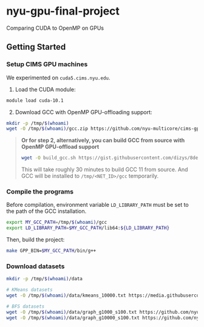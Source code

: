 # nyu-gpu-final-project

Comparing CUDA to OpenMP on GPUs

## Getting Started

### Setup CIMS GPU machines

We experimented on `cuda5.cims.nyu.edu`.

1. Load the CUDA module:

```bash
module load cuda-10.1
```

2. Download GCC with OpenMP GPU-offloading support:

```bash
mkdir -p /tmp/$(whoami)
wget -O /tmp/$(whoami)/gcc.zip https://github.com/nyu-multicore/cims-gpu/releases/download/gcc/gcc-11.3.1_cims_gpu_offload_22112501.zip && unzip /tmp/$(whoami)/gcc.zip -d /tmp/$(whoami) && rm -f /tmp/$(whoami)/gcc.zip
```

> **Or for step 2, alternatively, you can build GCC from source with OpenMP GPU-offload support**
>
> ```bash
> wget -O build_gcc.sh https://gist.githubusercontent.com/dizys/8dedbe94439b91d759b6c1e6e316d542/raw/3ddbd8def8cc5bc7ce42549317820df16daf9e96/build_gcc_with_offload.sh && sh build_gcc.sh && rm -f build_gcc.sh
> ```
>
> This will take roughly 30 minutes to build GCC 11 from source. And GCC will be installed to `/tmp/<NET_ID>/gcc` temporarily.

### Compile the programs

Before compilation, environment variable `LD_LIBRARY_PATH` must be set to the path of the GCC installation.

```bash
export MY_GCC_PATH=/tmp/$(whoami)/gcc
export LD_LIBRARY_PATH=$MY_GCC_PATH/lib64:${LD_LIBRARY_PATH}
```

Then, build the project:

```bash
make GPP_BIN=$MY_GCC_PATH/bin/g++
```

### Download datasets

```bash
mkdir -p /tmp/$(whoami)/data

# KMeans datasets
wget -O /tmp/$(whoami)/data/kmeans_10000.txt https://media.githubusercontent.com/media/nyu-multicore/k-means/main/data/dataset-10000.txt

# BFS datasets
wget -O /tmp/$(whoami)/data/graph_g1000_s100.txt https://github.com/nyu-multicore/cims-gpu/releases/download/bfs-data/graph_g1000_s100.txt
wget -O /tmp/$(whoami)/data/graph_g10000_s100.txt https://github.com/nyu-multicore/cims-gpu/releases/download/bfs-data/graph_g10000_s100.txt
```
